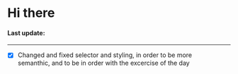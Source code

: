 # Hi there

<h4>Last update:</h4>

---

- [x] Changed and fixed selector and styling, in order to be more <br>
    semanthic, and to be in order with the excercise of the day